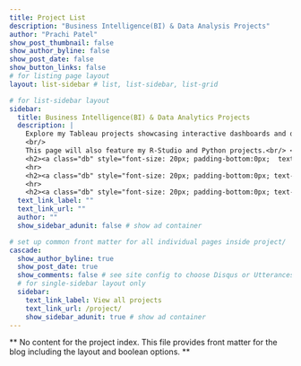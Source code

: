 ```yaml
---
title: Project List
description: "Business Intelligence(BI) & Data Analysis Projects"
author: "Prachi Patel"
show_post_thumbnail: false
show_author_byline: false
show_post_date: false
show_button_links: false
# for listing page layout
layout: list-sidebar # list, list-sidebar, list-grid

# for list-sidebar layout
sidebar: 
  title: Business Intelligence(BI) & Data Analytics Projects
  description: |
    Explore my Tableau projects showcasing interactive dashboards and data-driven insights. 
    <br/>
    This page will also feature my R-Studio and Python projects.<br/> <br/>  
    <h2><a class="db" style="font-size: 20px; padding-bottom:0px;  text-decoration: none;" href="https://github.com/PrachiBPatel"  target="_blank">PowerBI Projects Link</a></h2>  
    <hr>
    <h2><a class="db" style="font-size: 20px; padding-bottom:0px; text-decoration: none;" href="https://public.tableau.com/app/profile/prachi.patel6309/vizzes" target="_blank">Tableau Projects Link</a></h2>
    <hr>
    <h2><a class="db" style="font-size: 20px; padding-bottom:0px; text-decoration: none;">R-Studio and Python Projects → </a></h2>
  text_link_label: ""
  text_link_url: ""
  author: ""
  show_sidebar_adunit: false # show ad container

# set up common front matter for all individual pages inside project/
cascade:    
  show_author_byline: true
  show_post_date: true
  show_comments: false # see site config to choose Disqus or Utterances
  # for single-sidebar layout only
  sidebar:
    text_link_label: View all projects
    text_link_url: /project/
    show_sidebar_adunit: true # show ad container
---
```


** No content for the project index. This file provides front matter for the blog including the layout and boolean options. **
